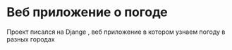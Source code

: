 # Веб приложение о погоде
Проект писался на Djange , веб приложение в котором узнаем погоду в разных городах
